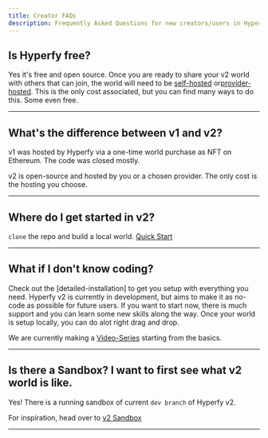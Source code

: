 ```yaml
---
title: Creator FAQs
description: Frequently Asked Questions for new creators/users in Hyperfy v2.
---
```


## Is Hyperfy free?

Yes it's free and open source.  Once you are ready to share your v2 world with others that can join, the world will need to be [self-hosted](/hosting/self) or[provider-hosted](/hosting/provider).  This is the only cost associated, but you can find many ways to do this.  Some even free.


---

## What's the difference between v1 and v2?

v1 was hosted by Hyperfy via a one-time world purchase as NFT on Ethereum. The code was closed mostly.

v2 is open-source and hosted by you or a chosen provider.  The only cost is the hosting you choose.

---

## Where do I get started in v2?

`clone` the repo and build a local world. [Quick Start](/setup/quickstart)


---

## What if I don't know coding?

Check out the [detailed-installation] to get you setup with everything you need.
Hyperfy v2 is currently in development, but aims to make it as no-code as possible for future users.  If you want to start now, there is much support and you can learn some new skills along the way.  Once your world is setup locally, you can do alot right drag and drop.

We are currently making a [Video-Series](/guides/video-tutorials) starting from the basics.

---

## Is there a Sandbox?  I want to first see what v2 world is like.

Yes! There is a running sandbox of current `dev branch` of Hyperfy v2.

For inspiration, head over to [v2 Sandbox](https://play.hyperfy.xyz/)


---


